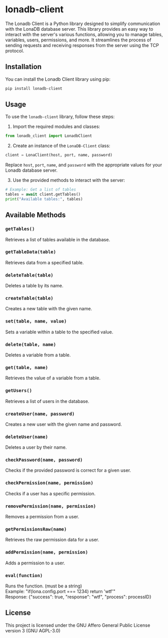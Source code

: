 # lonadb-client

The Lonadb Client is a Python library designed to simplify communication with the LonaDB database server. This library provides an easy way to interact with the server's various functions, allowing you to manage tables, variables, users, permissions, and more. It streamlines the process of sending requests and receiving responses from the server using the TCP protocol.

## Installation

You can install the Lonadb Client library using pip:

```bash
pip install lonadb-client
```

## Usage

To use the `lonadb-client` library, follow these steps:

1. Import the required modules and classes:

```python
from lonadb_client import LonadbClient
```

2. Create an instance of the `LonaDB-Client` class:

```python
client = LonaClient(host, port, name, password)
```

Replace `host`, `port`, `name`, and `password` with the appropriate values for your Lonadb database server.

3. Use the provided methods to interact with the server:

```python
# Example: Get a list of tables
tables = await client.getTables()
print("Available tables:", tables)
```

## Available Methods

### `getTables()`

Retrieves a list of tables available in the database.

### `getTableData(table)`

Retrieves data from a specified table.

### `deleteTable(table)`

Deletes a table by its name.

### `createTable(table)`

Creates a new table with the given name.

### `set(table, name, value)`

Sets a variable within a table to the specified value.

### `delete(table, name)`

Deletes a variable from a table.

### `get(table, name)`

Retrieves the value of a variable from a table.

### `getUsers()`

Retrieves a list of users in the database.

### `createUser(name, password)`

Creates a new user with the given name and password.

### `deleteUser(name)`

Deletes a user by their name.

### `checkPassword(name, password)`

Checks if the provided password is correct for a given user.

### `checkPermission(name, permission)`

Checks if a user has a specific permission.

### `removePermission(name, permission)`

Removes a permission from a user.

### `getPermissionsRaw(name)`

Retrieves the raw permission data for a user.

### `addPermission(name, permission)`

Adds a permission to a user.

### `eval(function)`

Runs the function. (must be a string) </br>
Example: "if(lona.config.port === 1234) return 'wtf'" </br>
Response: {"success": true, "response": "wtf", "process": processID}

## License

This project is licensed under the GNU Affero General Public License version 3 (GNU AGPL-3.0)